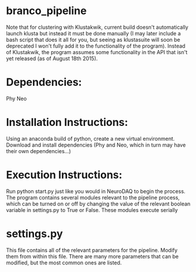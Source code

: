 # branco_pipeline
Note that for clustering with Klustakwik, current build doesn't automatically launch klusta but instead it must be done manually (I may later include a bash script that does it all for you, but seeing as klustasuite will soon be deprecated I won't fully add it to the functionality of the program). 
Instead of Klustakwik, the program assumes some functionality in the API that isn't yet released (as of August 18th 2015).

# Dependencies:
Phy
Neo

# Installation Instructions:
Using an anaconda build of python, create a new virtual environment. Download and install dependencies (Phy and Neo, which in turn may have their own dependencies...)

# Execution Instructions:
Run python start.py just like you would in NeuroDAQ to begin the process. The program contains several modules relevant to the pipeline process, which can be turned on or off by changing the value of the relevant boolean variable in settings.py to True or False. These modules execute serially

# settings.py
This file contains all of the relevant parameters for the pipeline. Modify them from within this file. There are many more parameters that can be modified, but the most common ones are listed.